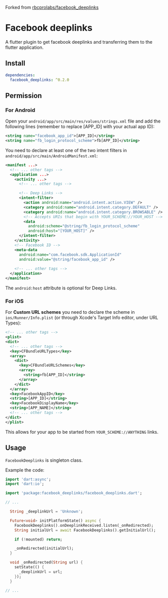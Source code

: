 Forked from [rbcprolabs/facebook_deeplinks](https://github.com/rbcprolabs/facebook_deeplinks)

# Facebook deeplinks

A flutter plugin to get facebook deeplinks and transferring them to the flutter application.

## Install

```yaml
dependencies:
  facebook_deeplinks: ^0.2.0
```

## Permission

### For Android

Open your `android/app/src/main/res/values/strings.xml` file and add the following lines (remember to replace [APP_ID] with your actual app ID):

```xml
<string name="facebook_app_id">[APP_ID]</string>
<string name="fb_login_protocol_scheme">fb[APP_ID]</string>
```

You need to declare at least one of the two intent filters in `android/app/src/main/AndroidManifest.xml`:

```xml
<manifest ...>
  <!-- ... other tags -->
  <application ...>
    <activity ...>
      <!-- ... other tags -->

      <!-- Deep Links -->
      <intent-filter>
        <action android:name="android.intent.action.VIEW" />
        <category android:name="android.intent.category.DEFAULT" />
        <category android:name="android.intent.category.BROWSABLE" />
        <!-- Accepts URIs that begin with YOUR_SCHEME://YOUR_HOST -->
        <data
          android:scheme="@string/fb_login_protocol_scheme"
          android:host="[YOUR_HOST]" />
      </intent-filter>
    </activity>
    <!-- Facebook ID -->
    <meta-data
      android:name="com.facebook.sdk.ApplicationId"
      android:value="@string/facebook_app_id" />
    
    <!-- ... other tags -->
  </application>
</manifest>
```

The `android:host` attribute is optional for Deep Links.

### For iOS

For **Custom URL schemes** you need to declare the scheme in
`ios/Runner/Info.plist` (or through Xcode's Target Info editor,
under URL Types):

```xml
<!-- ... other tags -->
<plist>
<dict>
  <!-- ... other tags -->
  <key>CFBundleURLTypes</key>
  <array>
    <dict>
      <key>CFBundleURLSchemes</key>
      <array>
        <string>fb[APP_ID]</string>
      </array>
    </dict>
  </array>
  <key>FacebookAppID</key>
  <string>[APP_ID]</string>
  <key>FacebookDisplayName</key>
  <string>[APP_NAME]</string>
  <!-- ... other tags -->
</dict>
</plist>
```

This allows for your app to be started from `YOUR_SCHEME://ANYTHING` links.

## Usage

`FacebookDeeplinks` is singleton class.

Example the code:

```dart
import 'dart:async';
import 'dart:io';

import 'package:facebook_deeplinks/facebook_deeplinks.dart';

// ...

  String _deeplinkUrl = 'Unknown';

  Future<void> initPlatformState() async {
    FacebookDeeplinks().onDeeplinkReceived.listen(_onRedirected);
    String initialUrl = await FacebookDeeplinks().getInitialUrl();

    if (!mounted) return;

    _onRedirected(initialUrl);
  }

  void _onRedirected(String url) {
    setState(() {
      _deeplinkUrl = url;
    });
  }

// ...
```